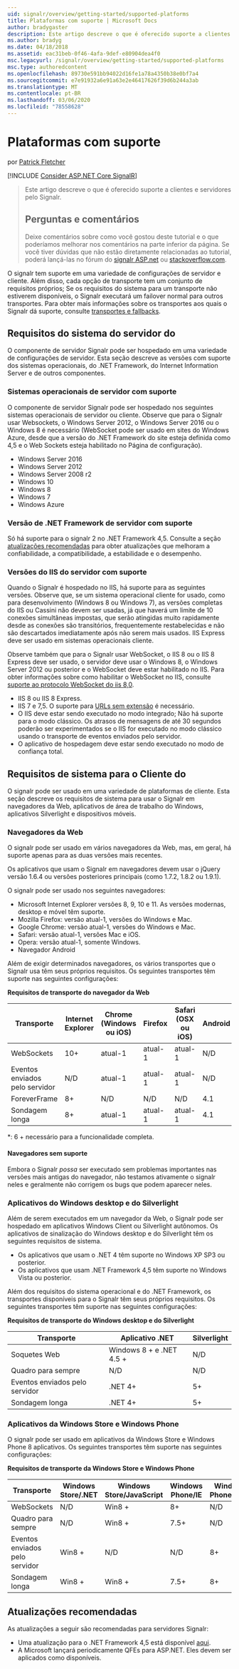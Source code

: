 ```yaml
---
uid: signalr/overview/getting-started/supported-platforms
title: Plataformas com suporte | Microsoft Docs
author: bradygaster
description: Este artigo descreve o que é oferecido suporte a clientes e servidores pelo Signalr.
ms.author: bradyg
ms.date: 04/18/2018
ms.assetid: eac31beb-0f46-4afa-9def-e80904dea4f0
msc.legacyurl: /signalr/overview/getting-started/supported-platforms
msc.type: authoredcontent
ms.openlocfilehash: 89730e591bb94022d16fe1a78a4350b38e0bf7a4
ms.sourcegitcommit: e7e91932a6e91a63e2e46417626f39d6b244a3ab
ms.translationtype: MT
ms.contentlocale: pt-BR
ms.lasthandoff: 03/06/2020
ms.locfileid: "78558628"
---
```

# <a name="supported-platforms"></a>Plataformas com suporte

por [Patrick Fletcher](https://github.com/pfletcher)

[!INCLUDE [Consider ASP.NET Core SignalR](~/includes/signalr/signalr-version-disambiguation.md)]

> Este artigo descreve o que é oferecido suporte a clientes e servidores pelo Signalr. 
> 
> ## <a name="questions-and-comments"></a>Perguntas e comentários
> 
> Deixe comentários sobre como você gostou deste tutorial e o que poderíamos melhorar nos comentários na parte inferior da página. Se você tiver dúvidas que não estão diretamente relacionadas ao tutorial, poderá lançá-las no fórum do [signalr ASP.net](https://forums.asp.net/1254.aspx/1?ASP+NET+SignalR) ou [stackoverflow.com](http://stackoverflow.com/).

O signalr tem suporte em uma variedade de configurações de servidor e cliente. Além disso, cada opção de transporte tem um conjunto de requisitos próprios; Se os requisitos do sistema para um transporte não estiverem disponíveis, o Signalr executará um failover normal para outros transportes. Para obter mais informações sobre os transportes aos quais o Signalr dá suporte, consulte [transportes e fallbacks](introduction-to-signalr.md#transports).

## <a name="server-system-requirements"></a>Requisitos do sistema do servidor do

O componente de servidor Signalr pode ser hospedado em uma variedade de configurações de servidor. Esta seção descreve as versões com suporte dos sistemas operacionais, do .NET Framework, do Internet Information Server e de outros componentes.

### <a name="supported-server-operating-systems"></a>Sistemas operacionais de servidor com suporte

O componente de servidor Signalr pode ser hospedado nos seguintes sistemas operacionais de servidor ou cliente. Observe que para o Signalr usar Websockets, o Windows Server 2012, o Windows Server 2016 ou o Windows 8 é necessário (WebSocket pode ser usado em sites do Windows Azure, desde que a versão do .NET Framework do site esteja definida como 4,5 e o Web Sockets esteja habilitado no Página de configuração).

- Windows Server 2016
- Windows Server 2012
- Windows Server 2008 r2
- Windows 10
- Windows 8
- Windows 7
- Windows Azure

### <a name="supported-server-net-framework-version"></a>Versão de .NET Framework de servidor com suporte

Só há suporte para o signalr 2 no .NET Framework 4,5. Consulte a seção [atualizações recomendadas](#updates) para obter atualizações que melhoram a confiabilidade, a compatibilidade, a estabilidade e o desempenho.

### <a name="supported-server-iis-versions"></a>Versões do IIS do servidor com suporte

Quando o Signalr é hospedado no IIS, há suporte para as seguintes versões. Observe que, se um sistema operacional cliente for usado, como para desenvolvimento (Windows 8 ou Windows 7), as versões completas do IIS ou Cassini não devem ser usadas, já que haverá um limite de 10 conexões simultâneas impostas, que serão atingidas muito rapidamente desde as conexões são transitórios, frequentemente restabelecidas e não são descartados imediatamente após não serem mais usados. IIS Express deve ser usado em sistemas operacionais cliente.

Observe também que para o Signalr usar WebSocket, o IIS 8 ou o IIS 8 Express deve ser usado, o servidor deve usar o Windows 8, o Windows Server 2012 ou posterior e o WebSocket deve estar habilitado no IIS. Para obter informações sobre como habilitar o WebSocket no IIS, consulte [suporte ao protocolo WebSocket do iis 8,0](https://www.iis.net/learn/get-started/whats-new-in-iis-8/iis-80-websocket-protocol-support).

- IIS 8 ou IIS 8 Express.
- IIS 7 e 7,5. O suporte para [URLs sem extensão](https://support.microsoft.com/kb/980368) é necessário.
- O IIS deve estar sendo executado no modo integrado; Não há suporte para o modo clássico. Os atrasos de mensagens de até 30 segundos poderão ser experimentados se o IIS for executado no modo clássico usando o transporte de eventos enviados pelo servidor.
- O aplicativo de hospedagem deve estar sendo executado no modo de confiança total.

## <a name="client-system-requirements"></a>Requisitos de sistema para o Cliente do

O signalr pode ser usado em uma variedade de plataformas de cliente. Esta seção descreve os requisitos de sistema para usar o Signalr em navegadores da Web, aplicativos de área de trabalho do Windows, aplicativos Silverlight e dispositivos móveis.

### <a name="web-browsers"></a>Navegadores da Web

O signalr pode ser usado em vários navegadores da Web, mas, em geral, há suporte apenas para as duas versões mais recentes.

Os aplicativos que usam o Signalr em navegadores devem usar o jQuery versão 1.6.4 ou versões posteriores principais (como 1.7.2, 1.8.2 ou 1.9.1).

O signalr pode ser usado nos seguintes navegadores:

- Microsoft Internet Explorer versões 8, 9, 10 e 11. As versões modernas, desktop e móvel têm suporte.
- Mozilla Firefox: versão atual-1, versões do Windows e Mac.
- Google Chrome: versão atual-1, versões do Windows e Mac.
- Safari: versão atual-1, versões Mac e iOS.
- Opera: versão atual-1, somente Windows.
- Navegador Android

Além de exigir determinados navegadores, os vários transportes que o Signalr usa têm seus próprios requisitos. Os seguintes transportes têm suporte nas seguintes configurações:

<a id="browser"></a>

**Requisitos de transporte do navegador da Web**

| Transporte | Internet Explorer | Chrome (Windows ou iOS) | Firefox | Safari (OSX ou iOS) | Android |
| --- | --- | --- | --- | --- | --- |
| WebSockets | 10+ | atual-1 | atual-1 | atual-1 | N/D |
| Eventos enviados pelo servidor | N/D | atual-1 | atual-1 | atual-1 | N/D |
| ForeverFrame | 8+ | N/D | N/D | N/D | 4.1 |
| Sondagem longa | 8+ | atual-1 | atual-1 | atual-1 | 4.1 |

\*: 6 + necessário para a funcionalidade completa.

#### <a name="unsupported-browsers"></a>Navegadores sem suporte

Embora o Signalr *possa* ser executado sem problemas importantes nas versões mais antigas do navegador, não testamos ativamente o signalr neles e geralmente não corrigem os bugs que podem aparecer neles.

### <a name="windows-desktop-and-silverlight-applications"></a>Aplicativos do Windows desktop e do Silverlight

Além de serem executados em um navegador da Web, o Signalr pode ser hospedado em aplicativos Windows Client ou Silverlight autônomos. Os aplicativos de sinalização do Windows desktop e do Silverlight têm os seguintes requisitos de sistema.

- Os aplicativos que usam o .NET 4 têm suporte no Windows XP SP3 ou posterior.
- Os aplicativos que usam .NET Framework 4,5 têm suporte no Windows Vista ou posterior.

Além dos requisitos do sistema operacional e do .NET Framework, os transportes disponíveis para o Signalr têm seus próprios requisitos. Os seguintes transportes têm suporte nas seguintes configurações:

**Requisitos de transporte do Windows desktop e do Silverlight**

| Transporte | Aplicativo .NET | Silverlight |
| --- | --- | --- |
| Soquetes Web | Windows 8 + e .NET 4.5 + | N/D |
| Quadro para sempre | N/D | N/D |
| Eventos enviados pelo servidor | .NET 4+ | 5+ |
| Sondagem longa | .NET 4+ | 5+ |

<a id="android"></a>

### <a name="windows-store-and-windows-phone-applications"></a>Aplicativos da Windows Store e Windows Phone

O signalr pode ser usado em aplicativos da Windows Store e Windows Phone 8 aplicativos. Os seguintes transportes têm suporte nas seguintes configurações:

**Requisitos de transporte da Windows Store e Windows Phone**

| Transporte | Windows Store/.NET | Windows Store/JavaScript | Windows Phone/IE | Windows Phone/.NET |
| --- | --- | --- | --- | --- |
| WebSockets | N/D | Win8 + | 8+ | N/D |
| Quadro para sempre | N/D | Win8 + | 7.5+ | N/D |
| Eventos enviados pelo servidor | Win8 + | N/D | N/D | 8+ |
| Sondagem longa | Win8 + | Win8 + | 7.5+ | 8+ |

<a id="updates"></a>

## <a name="recommended-updates"></a>Atualizações recomendadas

As atualizações a seguir são recomendadas para servidores Signalr:

- Uma atualização para o .NET Framework 4,5 está disponível [aqui](https://support.microsoft.com/kb/2750149).
- A Microsoft lançará periodicamente QFEs para ASP.NET. Eles devem ser aplicados como disponíveis.
